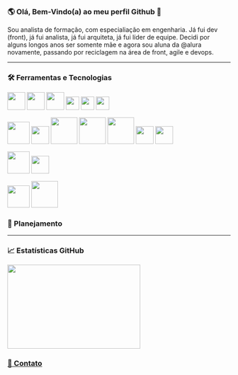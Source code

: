 ### 🌎 Olá, Bem-Vindo(a) ao meu perfil Github 👋 


Sou analista de formação, com especialiação em engenharia. 
Já fui dev (front), já fui analista, já fui arquiteta, já fui líder de equipe. 
Decidi por alguns longos anos ser somente mãe e agora sou aluna da @alura novamente, passando por reciclagem na área de front, agile e devops.

<!--<picture>
  <source media="(prefers-color-scheme: dark)" srcset="https://user-images.githubusercontent.com/25423296/163456776-7f95b81a-f1ed-45f7-b7ab-8fa810d529fa.png">
  <source media="(prefers-color-scheme: light)" srcset="https://user-images.githubusercontent.com/25423296/163456779-a8556205-d0a5-45e2-ac17-42d089e3c3f8.png">
  <img alt="Imagem Cabeçalho" src="https://user-images.githubusercontent.com/25423296/163456779-a8556205-d0a5-45e2-ac17-42d089e3c3f8.png">
</picture>-->

<!--
![Snake animation](https://github.com/ksilvagito/ksilvagito/blob/output/github-contribution-grid-snake.svg)
-->
------------------------
### 🛠 Ferramentas e Tecnologias

<img heigth="40" width="40" src="https://cdn.jsdelivr.net/gh/devicons/devicon/icons/css3/css3-plain-wordmark.svg" /> <img heigth="40" width="40" src="https://cdn.jsdelivr.net/gh/devicons/devicon/icons/html5/html5-plain-wordmark.svg" /> <img  heigth="40" width="40" src="https://cdn.jsdelivr.net/gh/devicons/devicon/icons/sass/sass-original.svg" />  <img heigth="30" width="30" src="https://cdn.jsdelivr.net/gh/devicons/devicon/icons/figma/figma-original.svg" /> <img heigth="30" width="30" src="https://cdn.jsdelivr.net/gh/devicons/devicon/icons/javascript/javascript-plain.svg" /> <img heigth="30" width="30" 
 src="https://cdn.jsdelivr.net/gh/devicons/devicon/icons/tailwindcss/tailwindcss-plain.svg" />
 
<img heigth="50" width="50" src="https://cdn.jsdelivr.net/gh/devicons/devicon/icons/java/java-original-wordmark.svg" />  <img heigth="40" width="40" src="https://cdn.jsdelivr.net/gh/devicons/devicon/icons/linux/linux-original.svg" /> <img heigth="60" width="60" src="https://cdn.jsdelivr.net/gh/devicons/devicon/icons/oracle/oracle-original.svg" /> <img heigth="60" width="60" src="https://cdn.jsdelivr.net/gh/devicons/devicon/icons/postgresql/postgresql-original-wordmark.svg" /> <img heigth="60" width="60" src="https://cdn.jsdelivr.net/gh/devicons/devicon/icons/apache/apache-original-wordmark.svg" />  <img heigth="40" width="40" 
 src="https://cdn.jsdelivr.net/gh/devicons/devicon/icons/vim/vim-plain.svg" /> <img heigth="40" width="40" 
 src="https://cdn.jsdelivr.net/gh/devicons/devicon/icons/vscode/vscode-original-wordmark.svg" />
 
<img heigth="50" width="50" src="https://cdn.jsdelivr.net/gh/devicons/devicon/icons/git/git-original-wordmark.svg" />  <img heigth="40" width="40"  src="https://cdn.jsdelivr.net/gh/devicons/devicon/icons/subversion/subversion-original.svg" />          
                   
<img  heigth="50" width="50" src="https://cdn.jsdelivr.net/gh/devicons/devicon/icons/jira/jira-original-wordmark.svg" /> <img heigth="60" width="60" src="https://cdn.jsdelivr.net/gh/devicons/devicon/icons/trello/trello-plain-wordmark.svg" />

### 📒 Planejamento

------------------------
### 📈 Estatísticas GitHub
<div>
  <a href="https://github.com/ksilvagito">
  <!--<img loading="lazy" height="180em" src="https://github-readme-stats.vercel.app/api/top-langs/?username=ksilvagito&layout=compact&langs_count=7&theme=dracula"/>-->
  <img loading="lazy" height="190px" width="300px" src="https://github-readme-stats.vercel.app/api?username=ksilvagito&show_icons=true&theme=dracula&include_all_commits=true&count_private=true"/>
</div>

### 📨 Contato

<!--<div>
  <a href="https://www.linkedin.com/in/kerle-soliveira" target="_blank">
    <img loading="lazy" src="https://img.shields.io/badge/-LinkedIn-%230077B5?style=for-the-badge&logo=linkedin&logoColor=white" target="_blank">
  </a>   
</div>
-->

<!--
**ksilvagito/ksilvagito** is a ✨ _special_ ✨ repository because its `README.md` (this file) appears on your GitHub profile.
-->
